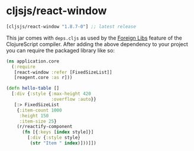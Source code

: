 # cljsjs/react-window

[](dependency)
```clojure
[cljsjs/react-window "1.8.7-0"] ;; latest release
```
[](/dependency)

This jar comes with `deps.cljs` as used by the [Foreign Libs][flibs] feature
of the ClojureScript compiler. After adding the above dependency to your project
you can require the packaged library like so:

```clojure
(ns application.core
  (:require
   [react-window :refer [FixedSizeList]]
   [reagent.core :as r]))

(defn hello-table []
  [:div {:style {:max-height 420
                 :overflow :auto}}
   [:> FixedSizeList
    {:item-count 1000
     :height 150
     :item-size 25}
    (r/reactify-component
      (fn [{:keys [index style]}]
        [:div {:style style}
         (str "Item " index)]))]])
```

[flibs]: https://clojurescript.org/reference/packaging-foreign-deps

